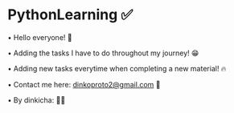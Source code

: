 # PythonLearning ✅

• Hello everyone! 👋

• Adding the tasks I have to do throughout my journey! 😁

• Adding new tasks everytime when completing a new material! 🔥

• Contact me here: dinkoproto2@gmail.com 📧

• By dinkicha: 🤜🤛
